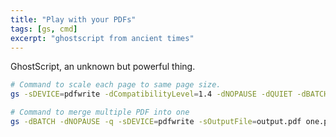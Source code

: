 ```yaml
---
title: "Play with your PDFs"
tags: [gs, cmd]
excerpt: "ghostscript from ancient times"
---
```


GhostScript, an unknown but powerful thing.

```bash
# Command to scale each page to same page size.
gs -sDEVICE=pdfwrite -dCompatibilityLevel=1.4 -dNOPAUSE -dQUIET -dBATCH -sOutputFile=output.pdf -dPDFFitPage input.pdf

# Command to merge multiple PDF into one
gs -dBATCH -dNOPAUSE -q -sDEVICE=pdfwrite -sOutputFile=output.pdf one.pdf two.pdf
```

